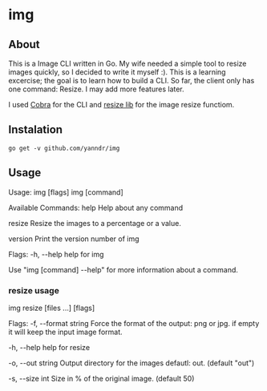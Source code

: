 # img

## About
This is a Image CLI written in Go. 
My wife needed a simple tool to resize images quickly, so I decided to write it myself :). This is a learning excercise; the goal is to learn how to build a CLI. So far, the client only has one command: Resize. I may add more features later.

I used [Cobra](https://github.com/spf13/cobra) for the CLI and [resize lib](https://github.com/nfnt/resize) for the image resize functiom.

## Instalation
```
go get -v github.com/yanndr/img
```

## Usage
Usage:
  img [flags]
  img [command]

Available Commands:
  help        Help about any command
  
  resize      Resize the images to a percentage or a value.
  
  version     Print the version number of img

Flags:
  -h, --help   help for img

Use "img [command] --help" for more information about a command.

### resize usage
img resize [files ...] [flags]

Flags:
  -f, --format string   Force the format of the output: png or jpg. if empty it will keep the input image format.
  
  -h, --help            help for resize
  
  -o, --out string      Output directory for the images defautl: out. (default "out")
  
  -s, --size int        Size in % of the original image. (default 50)

